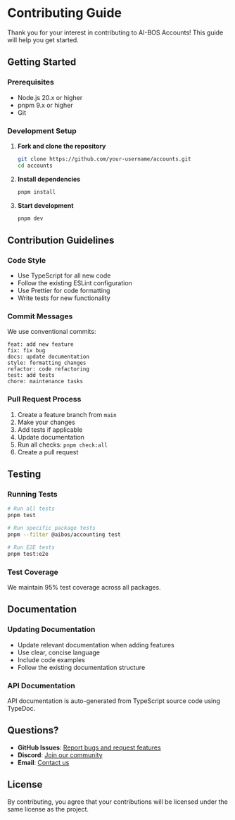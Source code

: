 # Contributing Guide

Thank you for your interest in contributing to AI-BOS Accounts! This guide will help you get
started.

## Getting Started

### Prerequisites

- Node.js 20.x or higher
- pnpm 9.x or higher
- Git

### Development Setup

1. **Fork and clone the repository**

   ```bash
   git clone https://github.com/your-username/accounts.git
   cd accounts
   ```

2. **Install dependencies**

   ```bash
   pnpm install
   ```

3. **Start development**
   ```bash
   pnpm dev
   ```

## Contribution Guidelines

### Code Style

- Use TypeScript for all new code
- Follow the existing ESLint configuration
- Use Prettier for code formatting
- Write tests for new functionality

### Commit Messages

We use conventional commits:

```
feat: add new feature
fix: fix bug
docs: update documentation
style: formatting changes
refactor: code refactoring
test: add tests
chore: maintenance tasks
```

### Pull Request Process

1. Create a feature branch from `main`
2. Make your changes
3. Add tests if applicable
4. Update documentation
5. Run all checks: `pnpm check:all`
6. Create a pull request

## Testing

### Running Tests

```bash
# Run all tests
pnpm test

# Run specific package tests
pnpm --filter @aibos/accounting test

# Run E2E tests
pnpm test:e2e
```

### Test Coverage

We maintain 95% test coverage across all packages.

## Documentation

### Updating Documentation

- Update relevant documentation when adding features
- Use clear, concise language
- Include code examples
- Follow the existing documentation structure

### API Documentation

API documentation is auto-generated from TypeScript source code using TypeDoc.

## Questions?

- **GitHub Issues**: [Report bugs and request features](https://github.com/aibos/accounts/issues)
- **Discord**: [Join our community](https://discord.gg/aibos)
- **Email**: [Contact us](mailto:support@aibos.com)

## License

By contributing, you agree that your contributions will be licensed under the same license as the
project.
